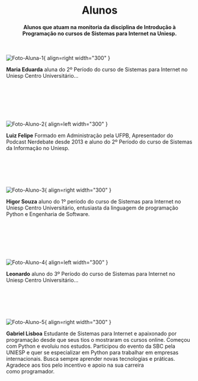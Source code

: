 <h1 align="center">Alunos</h1> 

<h4 align="center">Alunos que atuam na monitoria da disciplina de Introdução à Programação no cursos de Sistemas para Internet na Uniesp.</h4>

<br/>

![Foto-Aluna-1](https://escoladainteligencia.com.br/wp-content/uploads/2019/06/iniciacao-escolar-como-a-escola-deve-se-preparar-para-receber-os-alunos-e-pais.jpg){ align=right width="300" }
<p align="left"><b>Maria Eduarda</b> aluna do 2º Período do curso de Sistemas para Internet no Uniesp Centro Universitário...</p>

<br/>
<br/>
<br/>
<br/>
<br/>

![Foto-Aluno-2](https://pbs.twimg.com/profile_images/920472157783777285/EhXig7kb_400x400.jpg){ align=left width="300" }
<p align="left"><b>Luiz Felipe</b> Formado em Administração pela UFPB, Apresentador do Podcast Nerdebate desde 2013 e aluno do 2º Período do curso de Sistemas da Informação no Uniesp.</p>

<br/>
<br/>
<br/>
<br/>

![Foto-Aluno-3](/img/photos/aluno-higor.jpg){ align=right width="300" }
<p align="left"><b>Higor Souza</b> aluno do 1º período do curso de Sistemas para Internet no Uniesp Centro Universitário, 
entusiasta da linguagem de programação Python e Engenharia de Software.</p>

<br/>
<br/>
<br/>
<br/>
<br/>

![Foto-Aluno-4](https://horario.com.br/wp-content/uploads/2019/09/01_geha_blog_enem.jpg){ align=left width="300" }
<p align="left"><b>Leonardo</b> aluno do 3º Período do curso de Sistemas para Internet no Uniesp Centro Universitário...</p>

<br/>
<br/>
<br/>
<br/>

![Foto-Aluno-5](https://i.imgur.com/FudYCRU.jpg){ align=right width="300" }
<p align="left"><b>Gabriel Lisboa</b> Estudante de Sistemas para Internet e apaixonado por programação desde que seus tios o mostraram os cursos online. Começou com Python e evoluiu nos estudos. Participou do evento da SBC pela UNIESP e quer se especializar em Python para trabalhar em empresas internacionais. Busca sempre aprender novas tecnologias e práticas. Agradece aos tios pelo incentivo e apoio na sua carreira como programador.</p>



